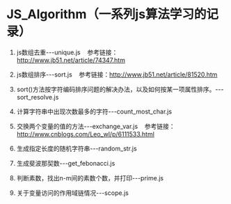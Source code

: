 # JS_Algorithm（一系列js算法学习的记录）

1. js数组去重---unique.js
    参考链接：http://www.jb51.net/article/74347.htm

2. js数组排序---sort.js
    参考链接：http://www.jb51.net/article/81520.htm

3. sort()方法按字符编码排序问题的解决办法，以及如何按某一项属性排序。---sort_resolve.js

4. 计算字符串中出现次数最多的字符---count_most_char.js

5. 交换两个变量的值的方法---exchange_var.js
    参考链接：http://www.cnblogs.com/Leo_wl/p/6111533.html

6. 生成指定长度的随机字符串---random_str.js

7. 生成斐波那契数---get_febonacci.js

8. 判断素数，找出n-m间的素数个数，并打印---prime.js

9. 关于变量访问的作用域链情况---scope.js
